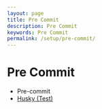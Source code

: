 ```yaml
---
layout: page
title: Pre Commit
description: Pre Commit
keywords: Pre Commit
permalink: /setup/pre-commit/
---
```


# Pre Commit

- Pre-commit
- <a href="/setup/pre-commit/husky/">Husky (Test)</a>
